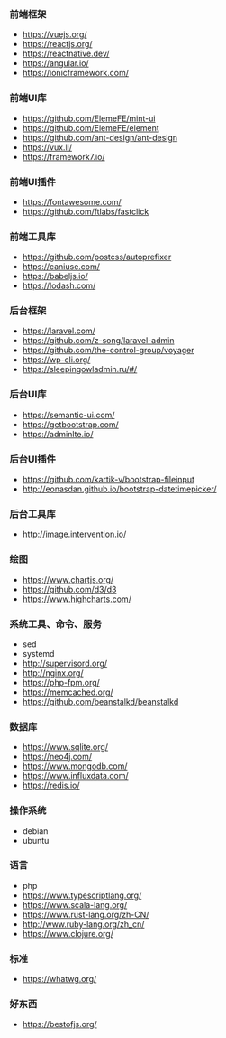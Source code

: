 ### 前端框架
- https://vuejs.org/
- https://reactjs.org/
- https://reactnative.dev/
- https://angular.io/
- https://ionicframework.com/

### 前端UI库
- https://github.com/ElemeFE/mint-ui
- https://github.com/ElemeFE/element
- https://github.com/ant-design/ant-design
- https://vux.li/
- https://framework7.io/

### 前端UI插件
- https://fontawesome.com/
- https://github.com/ftlabs/fastclick

### 前端工具库
- https://github.com/postcss/autoprefixer
- https://caniuse.com/
- https://babeljs.io/
- https://lodash.com/

### 后台框架
- https://laravel.com/
- https://github.com/z-song/laravel-admin
- https://github.com/the-control-group/voyager
- https://wp-cli.org/
- https://sleepingowladmin.ru/#/

### 后台UI库
- https://semantic-ui.com/
- https://getbootstrap.com/
- https://adminlte.io/

### 后台UI插件
- https://github.com/kartik-v/bootstrap-fileinput
- http://eonasdan.github.io/bootstrap-datetimepicker/

### 后台工具库
- http://image.intervention.io/

### 绘图
- https://www.chartjs.org/
- https://github.com/d3/d3
- https://www.highcharts.com/

### 系统工具、命令、服务
- sed
- systemd
- http://supervisord.org/
- http://nginx.org/
- https://php-fpm.org/
- https://memcached.org/
- https://github.com/beanstalkd/beanstalkd

### 数据库
- https://www.sqlite.org/
- https://neo4j.com/
- https://www.mongodb.com/
- https://www.influxdata.com/
- https://redis.io/

### 操作系统
- debian
- ubuntu

### 语言
- php
- https://www.typescriptlang.org/
- https://www.scala-lang.org/
- https://www.rust-lang.org/zh-CN/
- http://www.ruby-lang.org/zh_cn/
- https://www.clojure.org/

### 标准
- https://whatwg.org/

### 好东西
- https://bestofjs.org/